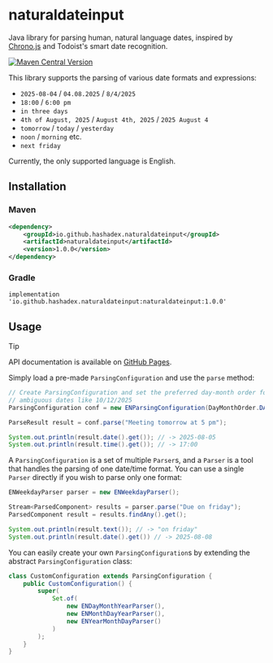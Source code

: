 # naturaldateinput

Java library for parsing human, natural language dates, inspired by
[Chrono.js](https://github.com/wanasit/chrono/) and Todoist's smart date recognition.

[![Maven Central Version](https://img.shields.io/maven-central/v/io.github.hashadex.naturaldateinput/naturaldateinput?label=maven%20central)](https://central.sonatype.com/artifact/io.github.hashadex.naturaldateinput/naturaldateinput)

This library supports the parsing of various date formats and expressions:

* `2025-08-04` / `04.08.2025` / `8/4/2025`
* `18:00` / `6:00 pm`
* `in three days`
* `4th of August, 2025` / `August 4th, 2025` / `2025 August 4`
* `tomorrow` / `today` / `yesterday`
* `noon` / `morning` etc.
* `next friday`

Currently, the only supported language is English.

## Installation

### Maven

```xml
<dependency>
    <groupId>io.github.hashadex.naturaldateinput</groupId>
    <artifactId>naturaldateinput</artifactId>
    <version>1.0.0</version>
</dependency>
```

### Gradle

<!-- markdownlint-disable MD040 -->
```
implementation 'io.github.hashadex.naturaldateinput:naturaldateinput:1.0.0'
```

## Usage

> [!TIP]
> API documentation is available on [GitHub Pages](https://hashadex.github.io/naturaldateinput/apidocs/).

Simply load a pre-made `ParsingConfiguration` and use the `parse` method:

```java
// Create ParsingConfiguration and set the preferred day-month order for parsing
// ambiguous dates like 10/12/2025
ParsingConfiguration conf = new ENParsingConfiguration(DayMonthOrder.DAY_MONTH);

ParseResult result = conf.parse("Meeting tomorrow at 5 pm");

System.out.println(result.date().get()); // -> 2025-08-05
System.out.println(result.time().get()); // -> 17:00
```

A `ParsingConfiguration` is a set of multiple `Parser`s, and a `Parser` is a tool
that handles the parsing of one date/time format. You can use a single `Parser`
directly if you wish to parse only one format:

```java
ENWeekdayParser parser = new ENWeekdayParser();

Stream<ParsedComponent> results = parser.parse("Due on friday");
ParsedComponent result = results.findAny().get();

System.out.println(result.text()); // -> "on friday"
System.out.println(result.date().get()) // -> 2025-08-08
```

You can easily create your own `ParsingConfiguration`s by extending the abstract
`ParsingConfiguration` class:

```java
class CustomConfiguration extends ParsingConfiguration {
    public CustomConfiguration() {
        super(
            Set.of(
                new ENDayMonthYearParser(),
                new ENMonthDayYearParser(),
                new ENYearMonthDayParser()
            )
        );
    }
}
```
